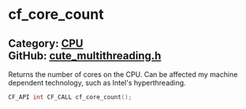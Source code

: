 [](../header.md ':include')

# cf_core_count

Category: [CPU](/api_reference?id=CPU)  
GitHub: [cute_multithreading.h](https://github.com/RandyGaul/cute_framework/blob/master/include/cute_multithreading.h)  
---

Returns the number of cores on the CPU. Can be affected my machine dependent technology, such as Intel's hyperthreading.

```cpp
CF_API int CF_CALL cf_core_count();
```

